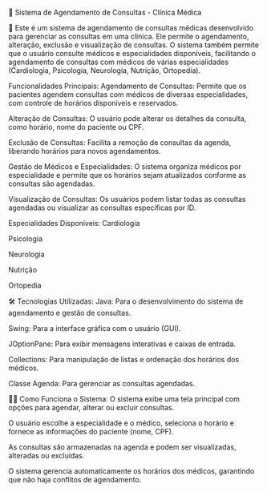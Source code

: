 🏥 Sistema de Agendamento de Consultas - Clínica Médica

📝 Este é um sistema de agendamento de consultas médicas desenvolvido para gerenciar as consultas em uma clínica. Ele permite o agendamento, alteração, exclusão e visualização de consultas. O sistema também permite que o usuário consulte médicos e especialidades disponíveis, facilitando o agendamento de consultas com médicos de várias especialidades (Cardiologia, Psicologia, Neurologia, Nutrição, Ortopedia).

Funcionalidades Principais:
Agendamento de Consultas: Permite que os pacientes agendem consultas com médicos de diversas especialidades, com controle de horários disponíveis e reservados.

Alteração de Consultas: O usuário pode alterar os detalhes da consulta, como horário, nome do paciente ou CPF.

Exclusão de Consultas: Facilita a remoção de consultas da agenda, liberando horários para novos agendamentos.

Gestão de Médicos e Especialidades: O sistema organiza médicos por especialidade e permite que os horários sejam atualizados conforme as consultas são agendadas.

Visualização de Consultas: Os usuários podem listar todas as consultas agendadas ou visualizar as consultas específicas por ID.

Especialidades Disponíveis:
Cardiologia

Psicologia

Neurologia

Nutrição

Ortopedia

🛠️ Tecnologias Utilizadas:
Java: Para o desenvolvimento do sistema de agendamento e gestão de consultas.

Swing: Para a interface gráfica com o usuário (GUI).

JOptionPane: Para exibir mensagens interativas e caixas de entrada.

Collections: Para manipulação de listas e ordenação dos horários dos médicos.

Classe Agenda: Para gerenciar as consultas agendadas.

🧑‍💻 Como Funciona o Sistema:
O sistema exibe uma tela principal com opções para agendar, alterar ou excluir consultas.

O usuário escolhe a especialidade e o médico, seleciona o horário e fornece as informações do paciente (nome, CPF).

As consultas são armazenadas na agenda e podem ser visualizadas, alteradas ou excluídas.

O sistema gerencia automaticamente os horários dos médicos, garantindo que não haja conflitos de agendamento.
